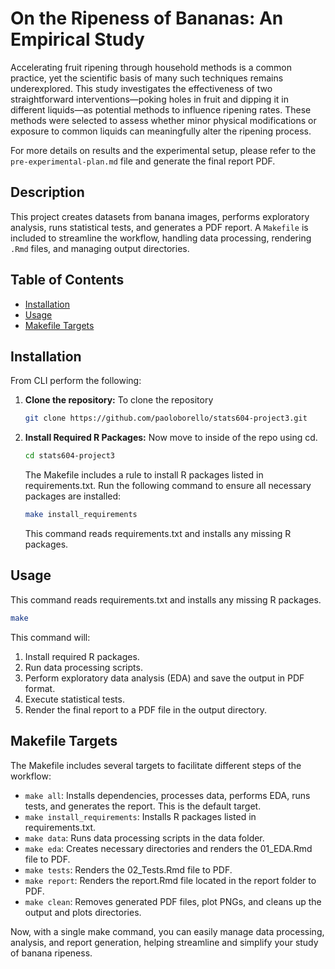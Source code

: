 # On the Ripeness of Bananas: An Empirical Study

Accelerating fruit ripening through household methods is a common practice, yet the scientific basis of many
such techniques remains underexplored. This study investigates the effectiveness of two straightforward
interventions—poking holes in fruit and dipping it in different liquids—as potential methods to influence
ripening rates. These methods were selected to assess whether minor physical modifications or exposure to
common liquids can meaningfully alter the ripening process.

For more details on results and the experimental setup, please refer to the `pre-experimental-plan.md` file and generate the final report PDF.

## Description

This project creates datasets from banana images, performs exploratory analysis, runs statistical tests, and generates a PDF report. A ``Makefile`` is included to streamline the workflow, handling data processing, rendering `.Rmd` files, and managing output directories.

## Table of Contents
- [Installation](#installation)
- [Usage](#usage)
- [Makefile Targets](#makefile-targets)

## Installation

From CLI perform the following:
1. **Clone the repository:**
    To clone the repository
    ```bash
    git clone https://github.com/paoloborello/stats604-project3.git
    ```
2.	**Install Required R Packages:**
    Now move to inside of the repo using cd.
    ```bash
    cd stats604-project3
    ```
    The Makefile includes a rule to install R packages listed in requirements.txt.
    Run the following command to ensure all necessary packages are installed:
    ```bash
    make install_requirements
    ```
    This command reads requirements.txt and installs any missing R packages.

## Usage
This command reads requirements.txt and installs any missing R packages.

```bash
make
```
    
This command will:

1.	Install required R packages.
2.	Run data processing scripts.
3.	Perform exploratory data analysis (EDA) and save the output in PDF format.
4.	Execute statistical tests.
5.	Render the final report to a PDF file in the output directory.

## Makefile Targets

The Makefile includes several targets to facilitate different steps of the workflow:
 - ``make all``: Installs dependencies, processes data, performs EDA, runs tests, and generates the report. This is the default target.
 - ``make install_requirements``: Installs R packages listed in requirements.txt.
 - ``make data``: Runs data processing scripts in the data folder.
 - ``make eda``: Creates necessary directories and renders the 01_EDA.Rmd file to PDF.
 - ``make tests``: Renders the 02_Tests.Rmd file to PDF.
 - ``make report``: Renders the report.Rmd file located in the report folder to PDF.
 - ``make clean``: Removes generated PDF files, plot PNGs, and cleans up the output and plots directories.
   
Now, with a single make command, you can easily manage data processing, analysis, and report generation, helping streamline and simplify your study of banana ripeness.
